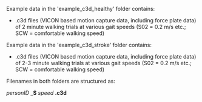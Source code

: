 Example data in the 'example_c3d_healthy' folder contains: 
- .c3d files (VICON based motion capture data, including force plate data) of 2 minute walking trials at various gait speeds (S02 = 0.2 m/s etc.; SCW = comfortable walking speed)



Example data in the 'example_c3d_stroke' folder contains:
- .c3d files (VICON based motion capture data, including force plate data) of 2-3 minute walking trials at various gait speeds (S02 = 0.2 m/s etc.; SCW = comfortable walking speed)	




Filenames in both folders are structured as:

*personID* **_S** *speed* **.c3d**
